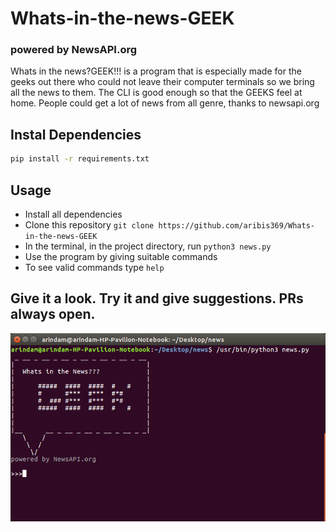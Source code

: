 # Whats-in-the-news-GEEK

### powered by NewsAPI.org
Whats in the news?GEEK!!! is a program that is especially made for the geeks out there who could not leave their computer terminals so we bring all the news to them. The CLI is good enough so that the GEEKS feel at home. People could get a lot of news from all genre, thanks to newsapi.org

## Instal Dependencies

```sh
pip install -r requirements.txt
```

## Usage 
* Install all dependencies
* Clone this repository `git clone https://github.com/aribis369/Whats-in-the-news-GEEK`
* In the terminal, in the project directory, run ```python3 news.py```
* Use the program by giving suitable commands
* To see valid commands type ```help```

## Give it a look. Try it and give suggestions. PRs always open.
![CLI window](ter.png)

